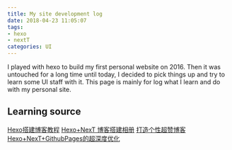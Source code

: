 ```yaml
---
title: My site development log
date: 2018-04-23 11:05:07
tags:
- hexo
- nextT
categories: UI
---
```

I played with hexo to build my first personal website on 2016. Then it was untouched for a long time until today, I decided to pick things up and try to learn some UI staff with it. This page is mainly for log what I learn and do with my personal site.

## Learning source
[Hexo搭建博客教程](https://thief.one/2017/03/03/Hexo搭建博客教程/)
[Hexo+NexT 博客搭建相册](https://lovexinforever.github.io/2017/09/18/Hexo-NexT-博客搭建相册-二/)
[打造个性超赞博客Hexo+NexT+GithubPages的超深度优化](https://reuixiy.github.io/technology/computer/computer-aided-art/2017/06/09/hexo-next-optimization.html)
